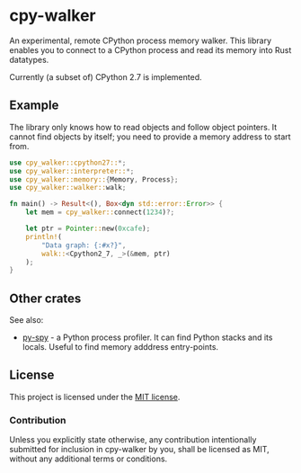 # cpy-walker

An experimental, remote CPython process memory walker.
This library enables you to connect to a CPython process and read its memory into Rust datatypes.

Currently (a subset of) CPython 2.7 is implemented.

## Example

The library only knows how to read objects and follow object pointers.
It cannot find objects by itself; you need to provide a memory address to start from.

```rust
use cpy_walker::cpython27::*;
use cpy_walker::interpreter::*;
use cpy_walker::memory::{Memory, Process};
use cpy_walker::walker::walk;

fn main() -> Result<(), Box<dyn std::error::Error>> {
    let mem = cpy_walker::connect(1234)?;

    let ptr = Pointer::new(0xcafe);
    println!(
        "Data graph: {:#x?}",
        walk::<Cpython2_7, _>(&mem, ptr)
    );
}
```

## Other crates

See also:
- [py-spy](https://github.com/benfred/py-spy) - a Python process profiler. It can find Python stacks and its locals. Useful to find memory adddress entry-points.

## License

This project is licensed under the [MIT license].

[MIT license]: https://github.com/tomcur/cpy-walker/blob/master/LICENSE

### Contribution

Unless you explicitly state otherwise, any contribution intentionally submitted
for inclusion in cpy-walker by you, shall be licensed as MIT, without any additional
terms or conditions.

